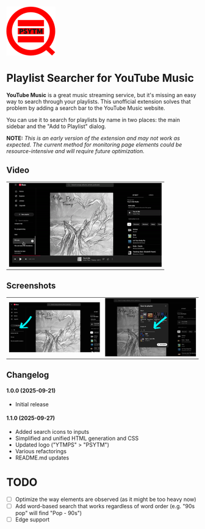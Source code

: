 <p>
  <img src="src/img/logo128x128.png" alt="Playlist Searcher for YouTube Music" width="128"/>
</p>

# Playlist Searcher for YouTube Music

**YouTube Music** is a great music streaming service, but it's missing an easy way to search through your playlists. This unofficial extension solves that problem by adding a search bar to the YouTube Music website.

You can use it to search for playlists by name in two places: the main sidebar and the "Add to Playlist" dialog.

**NOTE:** _This is an early version of the extension and may not work as expected. The current method for monitoring page elements could be resource-intensive and will require future optimization._

## Video

<table>
  <tr>
    <td><img src="media/showcase.gif" alt="Sidebar search demo" width="400"/></td>
  </tr>
</table>

## Screenshots
<table>
  <tr>
    <td><img src="media/screenshot_sidebar.png" alt="Search in sidebar" width="400"/></td>
    <td><img src="media/screenshot_add_to_playlist.png" alt="Search in dialog" width="400"/></td>

  </tr>
</table>

## Changelog

#### 1.0.0 (2025-09-21)

- Initial release

#### 1.1.0 (2025-09-27)

- Added search icons to inputs
- Simplified and unified HTML generation and CSS
- Updated logo ("YTMPS" > "PSYTM")
- Various refactorings
- README.md updates

# TODO

- [ ] Optimize the way elements are observed (as it might be too heavy now)
- [ ] Add word-based search that works regardless of word order (e.g. "90s pop" will find "Pop - 90s")
- [ ] Edge support